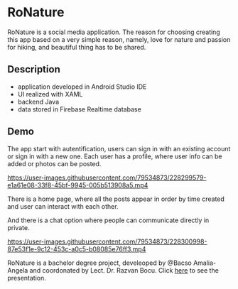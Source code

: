 # RoNature

RoNature is a social media application. The reason for choosing creating this app based on a very simple reason, namely, love for nature and passion for hiking, and beautiful thing has to be shared.

## Description

- application developed in Android Studio IDE
- UI realized with XAML
- backend Java
- data stored in Firebase Realtime database

## Demo

The app start with autentification, users can sign in with an existing account or sign in with a new one.
Each user has a profile, where user info can be added or photos can be posted.


https://user-images.githubusercontent.com/79534873/228299579-e1a61e08-33f8-45bf-9945-005b513908a5.mp4



There is a home page, where all the posts appear in order by time created  and user can interact with each other.

And there is a chat option where people can communicate directly in private.



https://user-images.githubusercontent.com/79534873/228300998-87e53f1e-9c12-453c-a0c5-b08085e76ff3.mp4




RoNature is a bachelor degree project, develeoped by @Bacso Amalia- Angela and coordonated by Lect. Dr. Razvan Bocu. Click [here](https://www.canva.com/design/DAFFAupbeN0/wcBxQ8HVll3u890A4sd7yg/edit#) to see the presentation.
